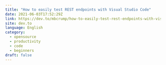 ```yaml
---
title: "How to easily test REST endpoints with Visual Studio Code"
date: 2021-06-03T17:52:29Z
link: https://dev.to/mbcrump/how-to-easily-test-rest-endpoints-with-visual-studio-code-1bme?utm_medium=RSS&utm_source=news.12bit.vn
site: dev.to
language: English
category:
  - opensource
  - productivity
  - code
  - beginners
draft: false
---
```

